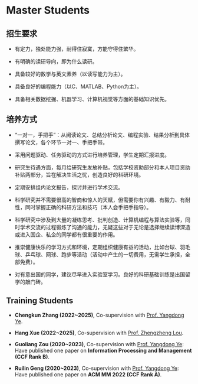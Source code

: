 # Master Students

## 招生要求

<ul>
<p style="margin-top: 8px;"><li>有定力，独处能力强，耐得住寂寞，方能守得住繁华。</li></p>
  
<p style="margin-top: 8px;"><li>有明确的读研导向，即为什么读研。</li></p>
  
<p style="margin-top: 8px;"><li>具备较好的数学与英文素养（以读写能力为主）。</li></p>
  
<p style="margin-top: 8px;"><li>具备良好的编程能力（以C、MATLAB、Python为主）。</li></p>
  
<p style="margin-top: 8px;"><li>具备相关数据挖掘、机器学习、计算机视觉等方面的基础知识优先。</li></p>

</ul>

## 培养方式

<ul>
<p style="margin-top: 8px;"><li>“一对一，手把手”：从阅读论文、总结分析论文、编程实验、结果分析到具体撰写论文，各个环节一对一、手把手带。</li></p>
  
<p style="margin-top: 8px;"><li>采用问题驱动、任务驱动的方式进行培养管理，学生定期汇报进度。</li></p>
  
<p style="margin-top: 8px;"><li>研究生待遇方面，每月给研究生发放补贴，包括学校资助部分和本人项目资助补贴两部分，旨在解决生活之忧，创造良好的科研环境。</li></p>
  
<p style="margin-top: 8px;"><li>定期安排组内论文报告，探讨并进行学术交流。</li></p>
  
<p style="margin-top: 8px;"><li>科学研究并不需要很高的智商和惊人的天赋，但需要你有兴趣、有毅力、有耐性，同时掌握正确的科研方法和技巧（本人会手把手指导）。</li></p>
  
<p style="margin-top: 8px;"><li>科学研究中涉及到大量的凝练思考、批判创造、计算机编程与算法实验等，同时学术交流的过程锻炼了沟通的能力，无疑这些对于无论是选择继续读博深造或进入国企、私企的同学都有很重要的作用。</li></p>
  
<p style="margin-top: 8px;"><li>推崇健康快乐的学习方式和环境，定期组织健康有益的活动，比如台球、羽毛球、乒乓球、网球、跑步等活动（活动中产生的一切费用，无需学生承担，全部免费）。</li></p>
  
<p style="margin-top: 8px;"><li>对有意出国的同学，建议尽早进入实验室学习。良好的科研基础训练是出国留学的敲门砖。</li></p>

</ul>

## Training Students
<ul>
<p style="margin-top: 8px;"><li><b>Chengkun Zhang (2022~2025)</b>, Co-supervision with <a href = "http://www5.zzu.edu.cn/mlis/">Prof. Yangdong Ye</a>.</li></p>
  
<p style="margin-top: 8px;"><li><b>Hang Xue (2022~2025)</b>, Co-supervision with <a href = "http://www5.zzu.edu.cn/mlis/info/1011/1031.htm">Prof. Zhengzheng Lou</a>.</li></p>
  
<p style="margin-top: 8px;"><li><b>Guoliang Zou (2020~2023)</b>, Co-supervision with <a href = "http://www5.zzu.edu.cn/mlis/">Prof. Yangdong Ye</a>: Have published one paper on <b>Information Processing and Management (CCF Rank B)</b>.</li></p>
  
<p style="margin-top: 8px;"><li><b>Ruilin Geng (2020~2023)</b>, Co-supervision with <a href = "http://www5.zzu.edu.cn/mlis/">Prof. Yangdong Ye</a>: Have published one paper on <b>ACM MM 2022 (CCF Rank A)</b>.</li></p>  

</ul>
